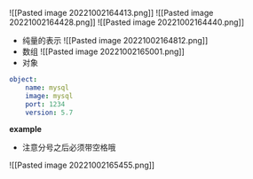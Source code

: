 ![[Pasted image 20221002164413.png]]
![[Pasted image 20221002164428.png]]
![[Pasted image 20221002164440.png]]
- 纯量的表示
![[Pasted image 20221002164812.png]]
- 数组
![[Pasted image 20221002165001.png]]
- 对象
```yaml
object:
	name: mysql
	image: mysql
	port: 1234
	version: 5.7
```

**example**
- 注意分号之后必须带空格哦

![[Pasted image 20221002165455.png]]
